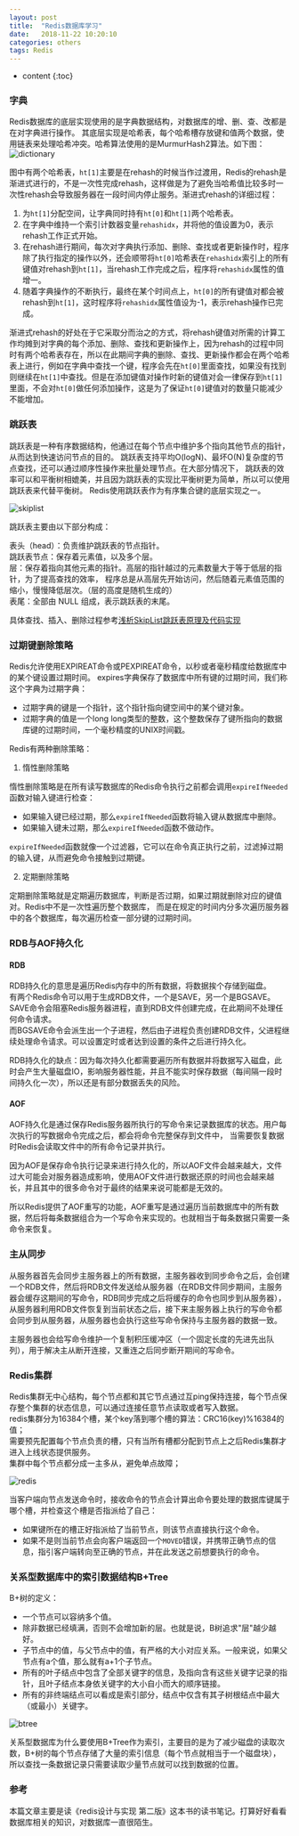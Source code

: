 ```yaml
---
layout: post
title:  "Redis数据库学习"
date:   2018-11-22 10:20:10
categories: others
tags: Redis
---
```


* content
{:toc}

### 字典

Redis数据库的底层实现使用的是字典数据结构，对数据库的增、删、查、改都是在对字典进行操作。
其底层实现是哈希表，每个哈希槽存放键和值两个数据，使用链表来处理哈希冲突。哈希算法使用的是MurmurHash2算法。如下图：   
![dictionary]({{"/css/pics/redis/dictionary.jpg"}})    

图中有两个哈希表，`ht[1]`主要是在rehash的时候当作过渡用，Redis的rehash是渐进式进行的，不是一次性完成rehash，这样做是为了避免当哈希值比较多时一次性rehash会导致服务器在一段时间内停止服务。渐进式rehash的详细过程：   
1. 为`ht[1]`分配空间，让字典同时持有`ht[0]`和`ht[1]`两个哈希表。
2. 在字典中维持一个索引计数器变量`rehashidx`，并将他的值设置为0，表示rehash工作正式开始。
3. 在rehash进行期间，每次对字典执行添加、删除、查找或者更新操作时，程序除了执行指定的操作以外，还会顺带将`ht[0]`哈希表在`rehashidx`索引上的所有键值对rehash到`ht[1]`，当rehash工作完成之后，程序将`rehashidx`属性的值增一。
4. 随着字典操作的不断执行，最终在某个时间点上，`ht[0]`的所有键值对都会被rehash到`ht[1]`，这时程序将`rehashidx`属性值设为-1，表示rehash操作已完成。

渐进式rehash的好处在于它采取分而治之的方式，将rehash键值对所需的计算工作均摊到对字典的每个添加、删除、查找和更新操作上，因为rehash的过程中同时有两个哈希表存在，所以在此期间字典的删除、查找、更新操作都会在两个哈希表上进行，例如在字典中查找一个键，程序会先在`ht[0]`里面查找，如果没有找到则继续在`ht[1]`中查找。但是在添加键值对操作时新的键值对会一律保存到`ht[1]`里面，不会对`ht[0]`做任何添加操作，这是为了保证`ht[0]`键值对的数量只能减少不能增加。

### 跳跃表

跳跃表是一种有序数据结构，他通过在每个节点中维护多个指向其他节点的指针，从而达到快速访问节点的目的。
跳跃表支持平均O(logN)、最坏O(N)复杂度的节点查找，还可以通过顺序性操作来批量处理节点。在大部分情况下，
跳跃表的效率可以和平衡树相媲美，并且因为跳跃表的实现比平衡树更为简单，所以可以使用跳跃表来代替平衡树。
Redis使用跳跃表作为有序集合键的底层实现之一。

![skiplist]({{"/css/pics/redis/skiplist.png"}})   

跳跃表主要由以下部分构成：

表头（head）：负责维护跳跃表的节点指针。   
跳跃表节点：保存着元素值，以及多个层。   
层：保存着指向其他元素的指针。高层的指针越过的元素数量大于等于低层的指针，为了提高查找的效率，  程序总是从高层先开始访问，然后随着元素值范围的缩小，慢慢降低层次。（层的高度是随机生成的）   
表尾：全部由 NULL 组成，表示跳跃表的末尾。   

具体查找、插入、删除过程参考[浅析SkipList跳跃表原理及代码实现](https://blog.csdn.net/ict2014/article/details/17394259)

### 过期键删除策略

Redis允许使用EXPIREAT命令或PEXPIREAT命令，以秒或者毫秒精度给数据库中的某个键设置过期时间。
expires字典保存了数据库中所有键的过期时间，我们称这个字典为过期字典：
* 过期字典的键是一个指针，这个指针指向键空间中的某个键对象。
* 过期字典的值是一个long long类型的整数，这个整数保存了键所指向的数据库键的过期时间，一个毫秒精度的UNIX时间戳。

Redis有两种删除策略：   

1. 惰性删除策略

惰性删除策略是在所有读写数据库的Redis命令执行之前都会调用`expireIfNeeded`函数对输入键进行检查：
* 如果输入键已经过期，那么`expireIfNeeded`函数将输入键从数据库中删除。
* 如果输入键未过期，那么`expireIfNeeded`函数不做动作。

`expireIfNeeded`函数就像一个过滤器，它可以在命令真正执行之前，过滤掉过期的输入键，从而避免命令接触到过期键。

2. 定期删除策略

定期删除策略就是定期遍历数据库，判断是否过期，如果过期就删除对应的键值对。Redis中不是一次性遍历整个数据库，
而是在规定的时间内分多次遍历服务器中的各个数据库，每次遍历检查一部分键的过期时间。

### RDB与AOF持久化

#### RDB

RDB持久化的意思是遍历Redis内存中的所有数据，将数据挨个存储到磁盘。   
有两个Redis命令可以用于生成RDB文件，一个是SAVE，另一个是BGSAVE。SAVE命令会阻塞Redis服务器进程，直到RDB文件创建完成，在此期间不处理任何命令请求。   
而BGSAVE命令会派生出一个子进程，然后由子进程负责创建RDB文件，父进程继续处理命令请求。可以设置定时或者达到设置的条件之后进行持久化。

RDB持久化的缺点：因为每次持久化都需要遍历所有数据并将数据写入磁盘，此时会产生大量磁盘IO，影响服务器性能，并且不能实时保存数据（每间隔一段时间持久化一次），所以还是有部分数据丢失的风险。

#### AOF

AOF持久化是通过保存Redis服务器所执行的写命令来记录数据库的状态。用户每次执行的写数据命令完成之后，都会将命令完整保存到文件中，
当需要恢复数据时Redis会读取文件中的所有命令记录并执行。   

因为AOF是保存命令执行记录来进行持久化的，所以AOF文件会越来越大，文件过大可能会对服务器造成影响，使用AOF文件进行数据还原的时间也会越来越长，并且其中的很多命令对于最终的结果来说可能都是无效的。   

所以Redis提供了AOF重写的功能，AOF重写是通过遍历当前数据库中的所有数据，然后将每条数据组合为一个写命令来实现的。也就相当于每条数据只需要一条命令来恢复。   

### 主从同步

从服务器首先会同步主服务器上的所有数据，主服务器收到同步命令之后，会创建一个RDB文件，然后将RDB文件发送给从服务器（在RDB文件同步期间，主服务器会缓存这期间的写命令，RDB同步完成之后将缓存的命令也同步到从服务器），
从服务器利用RDB文件恢复到当前状态之后，接下来主服务器上执行的写命令都会同步到从服务器，从服务器也会执行这些写命令保持与主服务器的数据一致。   

主服务器也会给写命令维护一个复制积压缓冲区（一个固定长度的先进先出队列），用于解决主从断开连接，又重连之后同步断开期间的写命令。

### Redis集群

Redis集群无中心结构，每个节点都和其它节点通过互ping保持连接，每个节点保存整个集群的状态信息，可以通过连接任意节点读取或者写入数据。   
redis集群分为16384个槽，某个key落到哪个槽的算法：CRC16(key)%16384的值；   
需要预先配置每个节点负责的槽，只有当所有槽都分配到节点上之后Redis集群才进入上线状态提供服务。   
集群中每个节点都分成一主多从，避免单点故障；

![redis]({{"/css/pics/redis/redis.jpg"}})

当客户端向节点发送命令时，接收命令的节点会计算出命令要处理的数据库键属于哪个槽，并检查这个槽是否指派给了自己：
* 如果键所在的槽正好指派给了当前节点，则该节点直接执行这个命令。
* 如果不是则当前节点会向客户端返回一个`MOVED`错误，并携带正确节点的信息，指引客户端转向至正确的节点，并在此发送之前想要执行的命令。


### 关系型数据库中的索引数据结构B+Tree

B+树的定义：   
* 一个节点可以容纳多个值。
* 除非数据已经填满，否则不会增加新的层。也就是说，B树追求"层"越少越好。
* 子节点中的值，与父节点中的值，有严格的大小对应关系。一般来说，如果父节点有a个值，那么就有a+1个子节点。
* 所有的叶子结点中包含了全部关键字的信息，及指向含有这些关键字记录的指针，且叶子结点本身依关键字的大小自小而大的顺序链接。
* 所有的非终端结点可以看成是索引部分，结点中仅含有其子树根结点中最大（或最小）关键字。

![btree]({{"/css/pics/redis/btree.png"}})

关系型数据库为什么要使用B+Tree作为索引，主要目的是为了减少磁盘的读取次数，B+树的每个节点存储了大量的索引信息（每个节点就相当于一个磁盘块），
所以查找一条数据记录只需要读取少量节点就可以找到数据的位置。

### 参考

本篇文章主要是读《redis设计与实现 第二版》这本书的读书笔记。打算好好看看数据库相关的知识，对数据库一直很陌生。
